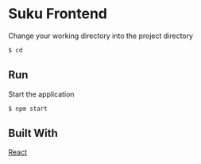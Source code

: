 # Suku Frontend


Change your working directory into the project directory
```bash
$ cd
```
## Run
Start the application
```bash
$ npm start
```

## Built With
[React](https://github.com/facebook/create-react-app)

